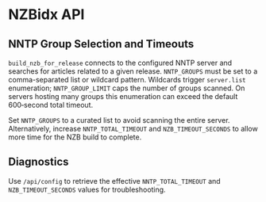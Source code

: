# NZBidx API

## NNTP Group Selection and Timeouts

`build_nzb_for_release` connects to the configured NNTP server and searches for
articles related to a given release. `NNTP_GROUPS` must be set to a
comma-separated list or wildcard pattern. Wildcards trigger `server.list`
enumeration; `NNTP_GROUP_LIMIT` caps the number of groups scanned. On servers
hosting many groups this enumeration can exceed the default 600‑second total
timeout.

Set `NNTP_GROUPS` to a curated list to avoid scanning the entire server.
Alternatively, increase `NNTP_TOTAL_TIMEOUT` and `NZB_TIMEOUT_SECONDS` to allow
more time for the NZB build to complete.

## Diagnostics

Use `/api/config` to retrieve the effective `NNTP_TOTAL_TIMEOUT` and
`NZB_TIMEOUT_SECONDS` values for troubleshooting.

